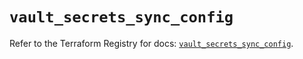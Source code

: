 # `vault_secrets_sync_config`

Refer to the Terraform Registry for docs: [`vault_secrets_sync_config`](https://registry.terraform.io/providers/hashicorp/vault/4.1.0/docs/resources/secrets_sync_config).
